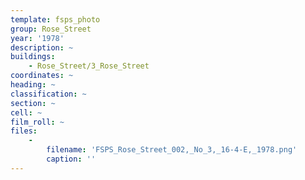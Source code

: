 ```yaml
---
template: fsps_photo
group: Rose_Street
year: '1978'
description: ~
buildings:
    - Rose_Street/3_Rose_Street
coordinates: ~
heading: ~
classification: ~
section: ~
cell: ~
film_roll: ~
files:
    -
        filename: 'FSPS_Rose_Street_002,_No_3,_16-4-E,_1978.png'
        caption: ''
---
```

